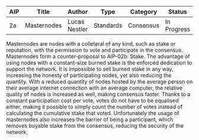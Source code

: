 | AIP | Title | Author | Type | Category | Status | Created |
|---|---|---|---|---|---|---|
| 2a | Masternodes | Lucas Nestler | Standards | Consensus | In Progress | 4th of July |

Masternodes are nodes with a colleteral of any kind, such as stake or reputation, with the permission to vote and participate in the consensus. Masternodes form a counter-proposal to AIP-02b: Stake. The advantage of using nodes with a constant-size burned stake is the enforced dedication to support the network. It is impossible to sell burned stake in any way, increasing the honesty of participating nodes, yet also reducing the quantity. With a reduced quantity of nodes hosted by the average person on their average internet connection with an average computer, the relative quality of nodes is increased as well, making consensus faster. Thanks to a constant participation cost per vote, votes do not have to be equalised either, making it possible to simply count the number of votes instead of calculating the cumulative stake that voted. Unfortunately the usage of masternodes also increases the barrier of being a participant, which removes buyable stake from the consensus, reducing the security of the network.

